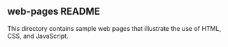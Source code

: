 ## web-pages README

This directory contains sample web pages that illustrate the use of HTML, CSS, and JavaScript.
